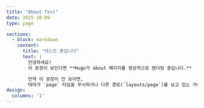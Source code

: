 ```yaml
---
title: "About Test"
date: 2025-10-09
type: page

sections:
  - block: markdown
    content:
      title: "테스트 중입니다"
      text: |
        안녕하세요!  
        이 문장이 보인다면 **Hugo가 about 페이지를 정상적으로 렌더링 중입니다.**

        만약 이 문장이 안 보이면,  
        테마가 `page` 타입을 무시하거나 다른 경로(`layouts/page`)를 보고 있는 거예요.
design:
  columns: '1'
---
```


